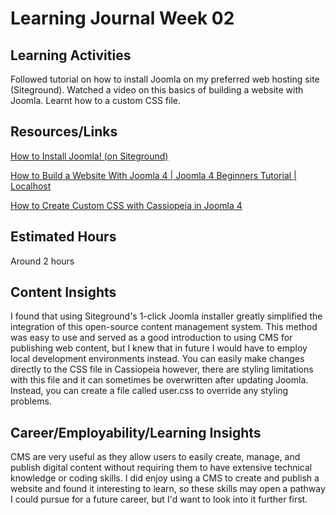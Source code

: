 # Learning Journal Week 02
## Learning Activities
Followed tutorial on how to install Joomla on my preferred web hosting site (Siteground).
Watched a video on this basics of building a website with Joomla.
Learnt how to a custom CSS file.

## Resources/Links
[How to Install Joomla! (on Siteground)](https://au.siteground.com/tutorials/joomla/installation/)

[How to Build a Website With Joomla 4 | Joomla 4 Beginners Tutorial | Localhost](https://www.youtube.com/watch?v=h5VZwTLdgdM)

[How to Create Custom CSS with Cassiopeia in Joomla 4](https://ltheme.com/create-custom-css-with-cassiopeia/)

## Estimated Hours
Around 2 hours

## Content Insights
I found that using Siteground's 1-click Joomla installer greatly simplified the integration of this open-source content management system. This method was easy to use and served as a good introduction to using CMS for publishing web content, but I knew that in future I would have to employ local development environments instead. You can easily make changes directly to the CSS file in Cassiopeia however, there are styling limitations with this file and it can sometimes be overwritten after updating Joomla. Instead, you can create a file called user.css to override any styling problems.

## Career/Employability/Learning Insights
CMS are very useful as they allow users to easily create, manage, and publish digital content without requiring them to have extensive technical knowledge or coding skills.
I did enjoy using a CMS to create and publish a website and found it interesting to learn, so these skills may open a pathway I could pursue for a future career, but I'd want to look into it further first.